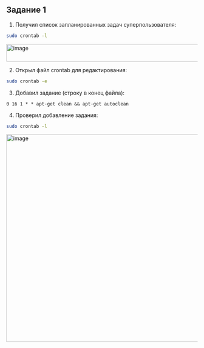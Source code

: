 ## Задание 1
1) Получил список запланированных задач суперпользователя:
```bash
sudo crontab -l
```
<img width="537" height="46" alt="image" src="https://github.com/user-attachments/assets/1377d459-e573-44cc-ad40-21a819bc4175" />

2) Открыл файл crontab для редактирования:
```bash
sudo crontab -e
```
3) Добавил задание (строку в конец файла):
```cron
0 16 1 * * apt-get clean && apt-get autoclean
```
4) Проверил добавление задания:
```bash
sudo crontab -l
```
<img width="700" height="548" alt="image" src="https://github.com/user-attachments/assets/5e4f852d-76a3-440c-a6e9-7c5d1fbecd1e" />
